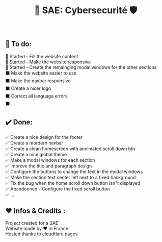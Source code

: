 <h1 align="center">🔐 SAE: Cybersecurité 🛡️<br></h1> 
<!--Add a screenshot-->
<br />



## 📜 To do:
🏁 Started - Fill the website content<br />
🏁 Started - Make the website responsive<br />
🏁 Started - Create the remainging modal windows for the other sections<br />
⬛ Make the website easier to use<br />
⬛ Make the navbar responsive<br />
⬛ Create a nicer logo<br />
⬛ Correct all language errors<br />
⬛ ...
<br />

## ✔️ Done:
✅ Create a nice design for the footer<br />
✅ Create a mordern navbar<br />
✅ Create a clean homescreen with annimated scroll down btn<br />
✅ Create a nice global theme<br />
✅ Make a modal windows for each section<br />
✅ Improve the title and paragraph design<br />
✅ Configure the buttons to change the text in the modal windows<br />
✅ Make the section text center left next to a fixed background<br />
✅ Fix the bug when the home scroll down button isn"t displayed<br />
✅ Abandonned - Configure the fixed scroll button<br />
✅ ...
<br />

## ❤️ Infos & Credits :
Project created for a SAE<br/>
Website made by ❤️ in France <br/>
Hosted thanks to cloudflare pages
